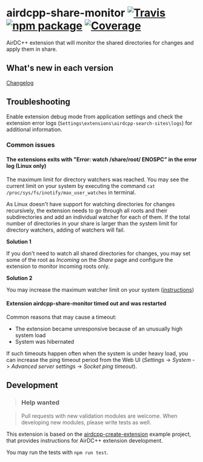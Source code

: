 # airdcpp-share-monitor [![Travis][build-badge]][build] [![npm package][npm-badge]][npm] [![Coverage][coverage-badge]][coverage]

AirDC++ extension that will monitor the shared directories for changes and apply them in share.

## What's new in each version

[Changelog](https://github.com/airdcpp-web/airdcpp-share-monitor/blob/master/CHANGELOG.md)

## Troubleshooting

Enable extension debug mode from application settings and check the extension error logs (`Settings\extensions\airdcpp-search-sites\logs`) for additional information.

### Common issues

#### The extensions exits with "Error: watch /share/root/ ENOSPC" in the error log (Linux only)

The maximum limit for directory watchers was reached. You may see the current limit on your system by executing the command `cat /proc/sys/fs/inotify/max_user_watches` in terminal.

As Linux doesn't have support for watching directories for changes recursively, the extension needs to go through all roots and their subdirectories and add an individual watcher for each of them. If the total number of directories in your share is larger than the system limit for directory watchers, adding of watchers will fail.

**Solution 1**

If you don't need to watch all shared directories for changes, you may set some of the root as *Incoming* on the *Share* page and configure the extension to monitor incoming roots only.

**Solution 2**

You may increase the maximum watcher limit on your system ([instructions](https://confluence.jetbrains.com/display/IDEADEV/Inotify+Watches+Limit))

#### Extension airdcpp-share-monitor timed out and was restarted

Common reasons that may cause a timeout:

- The extension became unresponsive because of an unusually high system load
- System was hibernated

If such timeouts happen often when the system is under heavy load, you can increase the ping timeout period from the Web UI (*Settings* -> *System* -> *Advanced server settings* -> *Socket ping timeout*).


## Development

>### Help wanted

>Pull requests with new validation modules are welcome. When developing new modules, please write tests as well.

This extension is based on the [airdcpp-create-extension](https://github.com/airdcpp-web/airdcpp-create-extension) example project, that provides instructions for AirDC++ extension development.

You may run the tests with `npm run test`.


[build-badge]: https://img.shields.io/travis/airdcpp-web/airdcpp-share-monitor/master.svg?style=flat-square
[build]: https://travis-ci.org/airdcpp-web/airdcpp-share-monitor

[npm-badge]: https://img.shields.io/npm/v/airdcpp-share-monitor.svg?style=flat-square
[npm]: https://www.npmjs.org/package/airdcpp-share-monitor

[coverage-badge]: https://codecov.io/gh/airdcpp-web/airdcpp-share-monitor/branch/master/graph/badge.svg
[coverage]: https://codecov.io/gh/airdcpp-web/airdcpp-share-monitor
